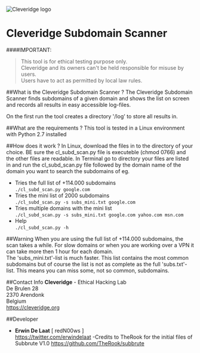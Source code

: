 ![Cleveridge logo](https://cleveridge.org/images/logo.jpg)

Cleveridge Subdomain Scanner
======================
####IMPORTANT:
>This tool is for ethical testing purpose only.   
>Cleveridge and its owners can't be held responsible for misuse by users.   
>Users have to act as permitted by local law rules.

##What is the Cleveridge Subdomain Scanner ?
The Cleveridge Subdomain Scanner finds subdomains of a given domain and shows the list on screen and records all results in easy accessible log-files.

On the first run the tool creates a directory '/log' to store all results in.

##What are the requirements ?
This tool is tested in a Linux environment with Python 2.7 installed

##How does it work ?
In Linux, download the files in to the directory of your choice. BE sure the cl_subd_scan.py file is executeble (chmod 0766) and the other files are readable.
In Terminal go to directory your files are listed in and run the cl_subd_scan.py file followed by the domain name of the domain you want to search the subdomains of eg.  
- Tries the full list of +114.000 subdomains   
```./cl_subd_scan.py google.com   ```       
- Tries the mini list of 2000 subdomains   
```./cl_subd_scan.py -s subs_mini.txt google.com   ``` 
- Tries multiple domains with the mini list   
```./cl_subd_scan.py -s subs_mini.txt google.com yahoo.com msn.com   ``` 
- Help   
```./cl_subd_scan.py -h   ```    

##Warning
When you are using the full list of +114.000 subdomains, the scan takes a while. For slow domains or when you are working over a VPN it can take more then 1 hour for each domain.    
The 'subs_mini.txt'-list is much faster. This list contains the most common subdomains but of course the list is not as complete as the full 'subs.txt'-list. This means you can miss some, not so common, subdomains.


##Contact Info 
**Cleveridge** - Ethical Hacking Lab   
De Brulen 28   
2370 Arendonk   
Belgium   
https://cleveridge.org

##Developer
- **Erwin De Laat** [ redN00ws ]     
https://twitter.com/erwindelaat
-Credits to TheRook for the initial files of Subbrute V1.0
https://github.com/TheRook/subbrute
